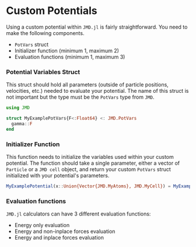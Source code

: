 # Custom Potentials

Using a custom potential within `JMD.jl` is fairly straightforward. You need to make the following components.

  - `PotVars` struct
  - Initializer function (minimum 1, maximum 2)
  - Evaluation functions (minimum 1, maximum 3)

### Potential Variables Struct

This struct should hold all parameters (outside of particle positions, velocities, etc.) needed to evaluate your potential. The name of this struct is not important but the type must be the `PotVars` type from `JMD`. 

```julia
using JMD 

struct MyExamplePotVars{F<:Float64} <: JMD.PotVars
  gamma::F
end
```

### Initializer Function

This function needs to initialize the variables used within your custom potential. The function should take a single parameter, either a vector of `Particle` or a `JMD cell` object, and return your custom `PotVars` struct initialized with your potential's parameters.

```julia
MyExamplePotential(x::Union{Vector{JMD.MyAtoms}, JMD.MyCell}) = MyExamplePotVars(16.0)
```

### Evaluation functions

`JMD.jl` calculators can have 3 different evaluation functions: 
  
  - Energy only evaluation
  - Energy and non-inplace forces evaluation
  - Energy and inplace forces evaluation

